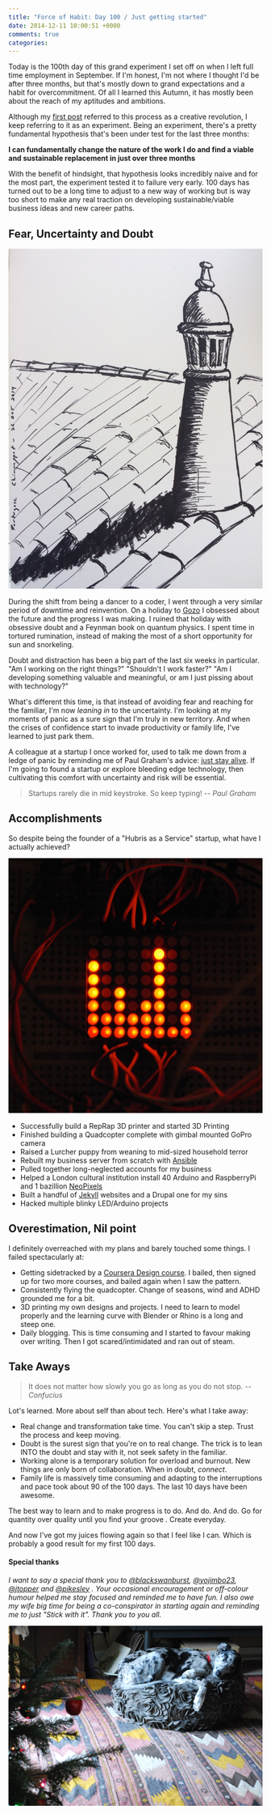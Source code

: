 ```yaml
---
title: "Force of Habit: Day 100 / Just getting started"
date: 2014-12-11 10:00:51 +0000
comments: true
categories: 
---
```


Today is the 100th day of this grand experiment I set off on when I left full time employment in September. If I'm honest, I'm not where I thought I'd be after three months, but that's mostly down to grand expectations and a habit for overcommitment.  Of all I learned this Autumn, it has mostly been about the reach of my aptitudes and ambitions.

Although my [first post](/blog/2014/09/02/force-of-habit-a-100-day-personal-creative-revolution) referred to this process as a creative revolution, I keep referring to it as an experiment. Being an experiment, there's a pretty fundamental hypothesis that's been under test for the last three months:

**I can fundamentally change the nature of the work I do and find a viable and sustainable replacement in just over three months**

With the benefit of hindsight, that hypothesis looks incredibly naive and for the most part, the experiment tested it to failure very early. 100 days has turned out to be a long time to adjust to a new way of working but is way too short to make any real traction on developing sustainable/viable business ideas and new career paths.


## Fear, Uncertainty and Doubt
![Drawing of a Portugese chimney](/assets/images/portugese_chimney.jpg)

During the shift from being a dancer to a coder, I went through a very similar period of downtime and reinvention.  On a holiday to [Gozo](http://en.wikipedia.org/wiki/Gozo) I obsessed about the future and the progress I was making.  I ruined that holiday with obsessive doubt and a Feynman book on quantum physics.  I spent time in tortured rumination, instead of making the most of a short opportunity for sun and snorkeling.

Doubt and distraction has been a big part of the last six weeks in particular.  "Am I working on the right things?" "Shouldn't I work faster?" "Am I developing something valuable and meaningful, or am I just pissing about with technology?"

What's different this time, is that instead of avoiding fear and reaching for the familiar, I'm now _leaning in_ to the uncertainty.  I'm looking at my moments of panic as a sure sign that I'm truly in new territory. And when the crises of confidence start to invade productivity or family life, I've learned to just park them.

A colleague at a startup I once worked for, used to talk me down from a ledge of panic by reminding me of Paul Graham's advice: [just stay alive](http://www.paulgraham.com/die.html). If I'm going to found a startup or explore bleeding edge technology, then cultivating this comfort with uncertainty and risk will be essential.

> Startups rarely die in mid keystroke. So keep typing!
> -- <cite>Paul Graham</cite>

## Accomplishments

So despite being the founder of a "Hubris as a Service" startup, what have I actually achieved?


![LED Graph](/assets/images/led-graph.jpg)

- Successfully build a RepRap 3D printer and started 3D Printing
- Finished building a Quadcopter complete with gimbal mounted GoPro camera
- Raised a Lurcher puppy from weaning to mid-sized household terror
- Rebuilt my business server from scratch with [Ansible](http://www.ansible.com/home)
- Pulled together long-neglected accounts for my business
- Helped a London cultural institution install 40 Arduino and RaspberryPi and 1 bazillion [NeoPixels](http://www.adafruit.com/category/168)
- Built a handful of [Jekyll](http://jekyllrb.com/) websites and a Drupal one for my sins
- Hacked multiple blinky LED/Arduino projects




## Overestimation, Nil point
I definitely overreached with my plans and barely touched some things. I failed spectacularly at:

- Getting sidetracked by a [Coursera Design course](http://coursera_design.omphe.com/).  I bailed, then signed up for two more courses, and bailed again when I saw the pattern.
- Consistently flying the quadcopter.  Change of seasons, wind and ADHD grounded me for a bit.
- 3D printing my own designs and projects.  I need to learn to model properly and the learning curve with Blender or Rhino is a long and steep one.
- Daily blogging. This is time consuming and I started to favour making over writing. Then I got scared/intimidated and ran out of steam.

## Take Aways
> It does not matter how slowly you go as long as you do not stop.
> -- <cite>Confucius</cite>

Lot's learned.  More about self than about tech. Here's what I take away:

- Real change and transformation take time. You can't skip a step. Trust the process and keep moving.
- Doubt is the surest sign that you're on to real change.  The trick is to lean INTO the doubt and stay with it, not seek safety in the familiar.
- Working alone is a temporary solution for overload and burnout.  New things are only born of collaboration. When in doubt, _connect_.
- Family life is massively time consuming and adapting to the interruptions and pace took about 90 of the 100 days.  The last 10 days have been awesome.

The best way to learn and to make progress is to do. And do. And do. Go for quantity over quality until you find your groove . Create everyday.

And now I've got my juices flowing again so that I feel like I can.  Which is probably a good result for my first 100 days.




#### Special thanks
_I want to say a special thank you to [@blackswanburst](https://twitter.com/blackswanburst),  [@yojimbo23](https://twitter.com/yojimbo23), [@jtopper](https://twitter.com/jtopper) and [@pikesley](https://twitter.com/pikesley) .   Your occasional encouragement or off-colour humour helped me stay focused and reminded me to have fun. I also owe my wife big time for being a co-conspirator in starting again and reminding me to just "Stick with it".  Thank you to you all._


![Dog Sleeping](/assets/images/granite_sleeping.jpeg)
